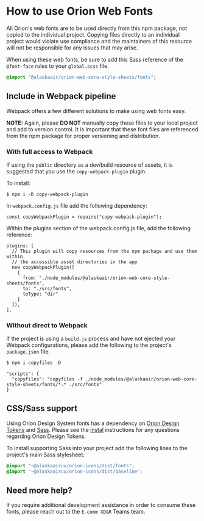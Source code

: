 # How to use Orion Web Fonts

All Orion's web fonts are to be used directly from this npm package, not copied to the individual project. Copying files directly to an individual project would violate use compliance and the maintainers of this resource will not be responsible for any issues that may arise.

When using these web fonts, be sure to add this Sass reference of the `@font-face` rules to your `global.scss` file.

```sass
@import "@alaskaair/orion-web-core-style-sheets/fonts";
```

## Include in Webpack pipeline

Webpack offers a few different solutions to make using web fonts easy.

**NOTE:** Again, please **DO NOT** manually copy these files to your local project and add to version control. It is important that these font files are referenced from the npm package for proper versioning and distribution.

### With full access to Webpack

If using the `public` directory as a dev/build resource of assets, it is suggested that you use the `copy-webpack-plugin` plugin. 

To install:

```
$ npm i -D copy-webpack-plugin
```

In `webpack.config.js` file add the following dependency:

```
const copyWebpackPlugin = require("copy-webpack-plugin");
```

Within the plugins section of the webpack.config.js file, add the following reference:

```
plugins: [
  // This plugin will copy resources from the npm package and use them within
  // the accessible asset directories in the app
  new copyWebpackPlugin([
    {
      from: "./node_modules/@alaskaair/orion-web-core-style-sheets/fonts",
      to: "./src/fonts",
      toType: "dir"
    }
  ]),
],
```

### Without direct to Webpack

If the project is using a `build.js` process and have not ejected your Webpack configurations, please add the following to the project's `package.json` file:

```js
$ npm i copyfiles -D
```

```
"scripts": {
  "copyfiles": "copyfiles -f ./node_modules/@alaskaair/orion-web-core-style-sheets/fonts/*.* ./src/fonts"
}
```

## CSS/Sass support 

Using Orion Design System fonts has a dependency on [Orion Design Tokens](https://www.npmjs.com/package/@alaskaairux/orion-design-tokens) and [Sass](https://sass-lang.com). Please see the [instal](https://github.com/AlaskaAirlines/OrionDesignTokens#install) instructions for any questions regarding Orion Design Tokens.

To install supporting Sass into your project add the following lines to the project's main Sass stylesheet:

```scss
@import "~@alaskaairux/orion-icons/dist/fonts";
@import "~@alaskaairux/orion-icons/dist/baseline";
```

## Need more help?

If you require additional development assistance in order to consume these fonts, please reach out to the `E-comm XD&R` Teams team.
